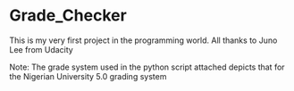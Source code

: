 # Grade_Checker
This is my very first project in the programming world. All thanks to Juno Lee from Udacity 

Note: The grade system used in the python script attached depicts that for the Nigerian University 5.0 grading system 
